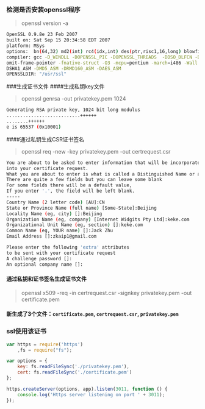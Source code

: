 ### 检测是否安装openssl程序
> openssl version -a
```bash
OpenSSL 0.9.8e 23 Feb 2007
built on: Sat Sep 15 20:34:58 EDT 2007
platform: MSys
options:  bn(64,32) md2(int) rc4(idx,int) des(ptr,risc1,16,long) blowfish(idx)
compiler: gcc -D_WINDLL -DOPENSSL_PIC -DOPENSSL_THREADS  -DDSO_DLFCN -DHAVE_DLFCN_H -DTERMIOS -DL_ENDIAN -D__CYGWIN__ -f
omit-frame-pointer -fnative-struct -O3 -mcpu=pentium -march=i486 -Wall -DOPENSSL_BN_ASM_PART_WORDS -DOPENSSL_IA32_SSE2 -
DSHA1_ASM -DMD5_ASM -DRMD160_ASM -DAES_ASM
OPENSSLDIR: "/usr/ssl"
```

###生成证书文件
####生成私钥key文件
> openssl genrsa -out privatekey.pem 1024
```bash
Generating RSA private key, 1024 bit long modulus
...........................++++++
........++++++
e is 65537 (0x10001)
```

####通过私钥生成CSR证书签名
> openssl req -new -key privatekey.pem -out certrequest.csr
```bash
You are about to be asked to enter information that will be incorporated
into your certificate request.
What you are about to enter is what is called a Distinguished Name or a DN.
There are quite a few fields but you can leave some blank
For some fields there will be a default value,
If you enter '.', the field will be left blank.
-----
Country Name (2 letter code) [AU]:CN
State or Province Name (full name) [Some-State]:Beijing
Locality Name (eg, city) []:Beijing
Organization Name (eg, company) [Internet Widgits Pty Ltd]:keke.com
Organizational Unit Name (eg, section) []:keke.com
Common Name (eg, YOUR name) []:Jack Zhu
Email Address []:zkaip1@gmail.com

Please enter the following 'extra' attributes
to be sent with your certificate request
A challenge password []:
An optional company name []:
```

#### 通过私钥和证书签名生成证书文件
> openssl x509 -req -in certrequest.csr -signkey privatekey.pem -out certificate.pem

#### 新生成了3个文件：`certificate.pem`, `certrequest.csr`, `privatekey.pem`

### ssl使用该证书
```js
var https = require('https')
    ,fs = require("fs");

var options = {
    key: fs.readFileSync('./privatekey.pem'),
    cert: fs.readFileSync('./certificate.pem')
};

https.createServer(options, app).listen(3011, function () {
    console.log('Https server listening on port ' + 3011);
});
```